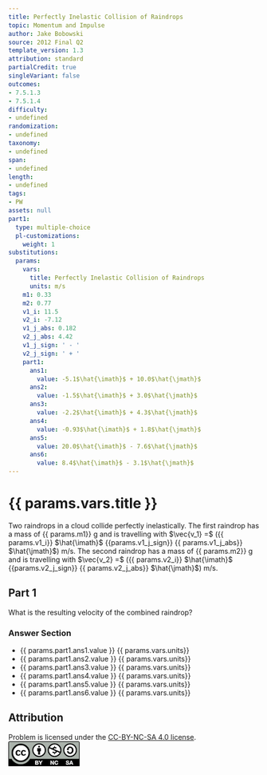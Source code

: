 ```yaml
---
title: Perfectly Inelastic Collision of Raindrops
topic: Momentum and Impulse
author: Jake Bobowski
source: 2012 Final Q2
template_version: 1.3
attribution: standard
partialCredit: true
singleVariant: false
outcomes:
- 7.5.1.3
- 7.5.1.4
difficulty:
- undefined
randomization:
- undefined
taxonomy:
- undefined
span:
- undefined
length:
- undefined
tags:
- PW
assets: null
part1:
  type: multiple-choice
  pl-customizations:
    weight: 1
substitutions:
  params:
    vars:
      title: Perfectly Inelastic Collision of Raindrops
      units: m/s
    m1: 0.33
    m2: 0.77
    v1_i: 11.5
    v2_i: -7.12
    v1_j_abs: 0.182
    v2_j_abs: 4.42
    v1_j_sign: ' - '
    v2_j_sign: ' + '
    part1:
      ans1:
        value: -5.1$\hat{\imath}$ + 10.0$\hat{\jmath}$
      ans2:
        value: -1.5$\hat{\imath}$ + 3.0$\hat{\jmath}$
      ans3:
        value: -2.2$\hat{\imath}$ + 4.3$\hat{\jmath}$
      ans4:
        value: -0.93$\hat{\imath}$ + 1.8$\hat{\jmath}$
      ans5:
        value: 20.0$\hat{\imath}$ - 7.6$\hat{\jmath}$
      ans6:
        value: 8.4$\hat{\imath}$ - 3.1$\hat{\jmath}$
---
```

# {{ params.vars.title }}
Two raindrops in a cloud collide perfectly inelastically. The first raindrop has a mass of {{ params.m1}} g and is travelling with $\vec{v_1} =$ ({{ params.v1_i}} $\hat{\imath}$ {{params.v1_j_sign}} {{ params.v1_j_abs}} $\hat{\jmath}$) m/s.
The second raindrop has a mass of {{ params.m2}} g and is travelling with $\vec{v_2} =$ ({{ params.v2_i}} $\hat{\imath}$ {{params.v2_j_sign}} {{ params.v2_j_abs}} $\hat{\jmath}$) m/s.

## Part 1

What is the resulting velocity of the combined raindrop?

### Answer Section

- {{ params.part1.ans1.value }} {{ params.vars.units}}
- {{ params.part1.ans2.value }} {{ params.vars.units}}
- {{ params.part1.ans3.value }} {{ params.vars.units}}
- {{ params.part1.ans4.value }} {{ params.vars.units}}
- {{ params.part1.ans5.value }} {{ params.vars.units}}
- {{ params.part1.ans6.value }} {{ params.vars.units}}

## Attribution

Problem is licensed under the [CC-BY-NC-SA 4.0 license](https://creativecommons.org/licenses/by-nc-sa/4.0/).<br> ![The Creative Commons 4.0 license requiring attribution-BY, non-commercial-NC, and share-alike-SA license.](https://raw.githubusercontent.com/firasm/bits/master/by-nc-sa.png)